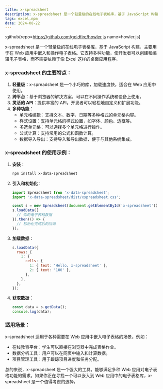 ```yaml
---
title: x-spreadsheet
description: x-spreadsheet 是一个轻量级的在线电子表格库，基于 JavaScript 构建，主要用于在 Web 应用中嵌入和操作电子表格。它支持多种功能，使开发者
tags: excel,npm
date: 2024-08-22
---
```


:github{repo=https://github.com/goldfire/howler.js name=howler.js}

x-spreadsheet 是一个轻量级的在线电子表格库，基于 JavaScript 构建，主要用于在 Web 应用中嵌入和操作电子表格。它支持多种功能，使开发者可以创建和编辑电子表格，而不需要依赖于像 Excel 这样的桌面应用程序。

### x-spreadsheet 的主要特点：

1. **轻量级**：x-spreadsheet 是一个小巧的库，加载速度快，适合在 Web 应用中使用。
2. **跨平台**：基于浏览器的解决方案，可以在不同操作系统和设备上使用。
3. **灵活的 API**：提供丰富的 API，开发者可以轻松地自定义和扩展功能。
4. **多种功能**：
   - 单元格编辑：支持文本、数字、日期等多种格式的单元格内容。
   - 样式设置：支持单元格的样式设置，如字体、颜色、边框等。
   - 多选单元格：可以选择多个单元格进行操作。
   - 公式计算：支持常用的公式和函数计算。
   - 数据导入导出：支持导入和导出数据，便于与其他系统集成。

### x-spreadsheet 的使用示例：

1. **安装**：

   ```bash
   npm install x-data-spreadsheet
   ```

2. **引入和初始化**：

   ```javascript
   import Spreadsheet from 'x-data-spreadsheet';
   import 'x-data-spreadsheet/dist/xspreadsheet.css';

   const s = new Spreadsheet(document.getElementById('x-spreadsheet'));
   s.loadData({
     // 你的电子表格数据
   }).then(() => {
     // 初始化完成后的回调
   });
   ```

3. **加载数据**：

   ```javascript
   s.loadData({
     rows: {
       1: {
         cells: {
           1: { text: 'Hello, x-spreadsheet' },
           2: { text: '100' },
         },
       },
     },
   });
   ```

4. **获取数据**：
   ```javascript
   const data = s.getData();
   console.log(data);
   ```

### 适用场景：

x-spreadsheet 适用于各种需要在 Web 应用中嵌入电子表格的场景，例如：

- 在线教育平台：学生可以直接在浏览器中完成表格作业。
- 数据分析工具：用户可以在网页中输入和计算数据。
- 项目管理工具：用于跟踪项目进度和任务分配。

总的来说，x-spreadsheet 是一个强大的工具，能够满足多种 Web 应用对电子表格功能的需求。如果你正在寻找一个可以嵌入到 Web 应用中的电子表格库，x-spreadsheet 是一个值得考虑的选择。
